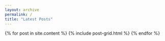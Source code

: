 ```yaml
---
layout: archive
permalink: /
title: "Latest Posts"
---
```


<div class="tiles">
{% for post in site.content %}
	{% include post-grid.html %}
{% endfor %}
</div><!-- /.tiles -->
